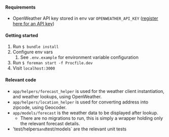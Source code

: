 #### Requirements
- OpenWeather API key stored in env var `OPENWEATHER_API_KEY` ([register here for an API key](https://home.openweathermap.org/users/sign_up))

#### Getting started
1. Run `$ bundle install`
2. Configure env vars
   1. See `.env.example` for environment variable configuration
3. Run `$ foreman start -f Procfile.dev`
4. Visit `localhost:3000`

#### Relevant code
- `app/helpers/forecast_helper` is used for the weather client instantiation, and weather lookups, using OpenWeather.
- `app/helpers/location_helper` is used for converting address into zipcode, using Geocoder.
- `app/models/forecast` is the weather data to be displayed after lookup.
  - There are no migrations to run, this is simply a wrapper holding only the relevant forecast details.
- 'test/helpers` and `test/models` are the relevant unit tests

